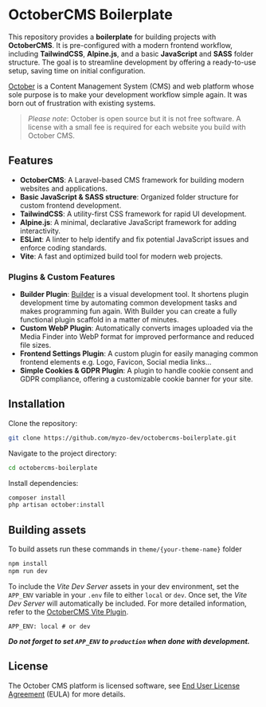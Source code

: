 # OctoberCMS Boilerplate

This repository provides a **boilerplate** for building projects with **OctoberCMS**. It is pre-configured with a modern frontend workflow, including **TailwindCSS**, **Alpine.js**, and a basic **JavaScript** and **SASS** folder structure. The goal is to streamline development by offering a ready-to-use setup, saving time on initial configuration.

[October](https://octobercms.com) is a Content Management System (CMS) and web platform whose sole purpose is to make your development workflow simple again. It was born out of frustration with existing systems.

> *Please note*: October is open source but it is not free software. A license with a small fee is required for each website you build with October CMS.

## Features

- **OctoberCMS**: A Laravel-based CMS framework for building modern websites and applications.
- **Basic JavaScript & SASS structure**: Organized folder structure for custom frontend development.
- **TailwindCSS**: A utility-first CSS framework for rapid UI development.
- **Alpine.js**: A minimal, declarative JavaScript framework for adding interactivity.
- **ESLint**: A linter to help identify and fix potential JavaScript issues and enforce coding standards.
- **Vite**: A fast and optimized build tool for modern web projects.

### Plugins & Custom Features

- **Builder Plugin**: [Builder](https://github.com/rainlab/builder-plugin) is a visual development tool. It shortens plugin development time by automating common development tasks and makes programming fun again. With Builder you can create a fully functional plugin scaffold in a matter of minutes.
- **Custom WebP Plugin**: Automatically converts images uploaded via the Media Finder into WebP format for improved performance and reduced file sizes.
- **Frontend Settings Plugin**: A custom plugin for easily managing common frontend elements e.g. Logo, Favicon, Social media links...
- **Simple Cookies & GDPR Plugin**: A plugin to handle cookie consent and GDPR compliance, offering a customizable cookie banner for your site.

## Installation

Clone the repository:
```bash
git clone https://github.com/myzo-dev/octobercms-boilerplate.git
```
Navigate to the project directory:
```bash
cd octobercms-boilerplate
```
Install dependencies:
```bash
composer install
php artisan october:install
```

## Building assets

To build assets run these commands in `theme/{your-theme-name}` folder

```bash
npm install
npm run dev
```

To include the _Vite Dev Server_ assets in your dev environment, set the `APP_ENV` variable in your `.env` file to either `local` or `dev`. Once set, the _Vite Dev Server_ will automatically be included.
For more detailed information, refer to the [OctoberCMS Vite Plugin](https://github.com/OFFLINE-GmbH/oc-vite-plugin).

```env
APP_ENV: local # or dev
```

***Do not forget to set `APP_ENV` to `production` when done with development.***

## License

The October CMS platform is licensed software, see [End User License Agreement](./LICENSE.md) (EULA) for more details.
